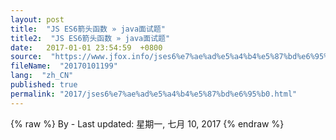 ```yaml
---
layout: post
title:  "JS ES6箭头函数 » java面试题"
title2:  "JS ES6箭头函数 » java面试题"
date:   2017-01-01 23:54:59  +0800
source:  "https://www.jfox.info/jses6%e7%ae%ad%e5%a4%b4%e5%87%bd%e6%95%b0.html"
fileName:  "20170101199"
lang:  "zh_CN"
published: true
permalink: "2017/jses6%e7%ae%ad%e5%a4%b4%e5%87%bd%e6%95%b0.html"
---
```

{% raw %}
By  - Last updated: 星期一, 七月 10, 2017
{% endraw %}